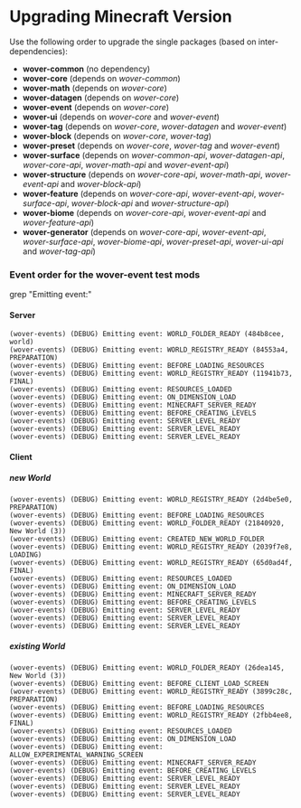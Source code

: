 # Upgrading Minecraft Version

Use the following order to upgrade the single packages (based on inter-dependencies):

* **wover-common** (no dependency)
* **wover-core** (depends on _wover-common_)
* **wover-math** (depends on _wover-core_)
* **wover-datagen** (depends on _wover-core_)
* **wover-event** (depends on _wover-core_)
* **wover-ui** (depends on _wover-core_ and _wover-event_)
* **wover-tag** (depends on _wover-core_, _wover-datagen_ and _wover-event_)
* **wover-block** (depends on _wover-core_, _wover-tag_)
* **wover-preset** (depends on _wover-core_, _wover-tag_ and _wover-event_)
* **wover-surface** (depends on _wover-common-api_, _wover-datagen-api_, _wover-core-api_, _wover-math-api_ and
  _wover-event-api_)
* **wover-structure** (depends on _wover-core-api_, _wover-math-api_, _wover-event-api_ and _wover-block-api_)
* **wover-feature** (depends on _wover-core-api_, _wover-event-api_, _wover-surface-api_, _wover-block-api_ and
  _wover-structure-api_)
* **wover-biome** (depends on _wover-core-api_, _wover-event-api_ and _wover-feature-api_)
* **wover-generator** (depends on _wover-core-api_, _wover-event-api_, _wover-surface-api_, _wover-biome-api_,
  _wover-preset-api_, _wover-ui-api_ and _wover-tag-api_)

### Event order for the wover-event test mods

grep "Emitting event:"

#### Server

```
(wover-events) (DEBUG) Emitting event: WORLD_FOLDER_READY (484b8cee, world)
(wover-events) (DEBUG) Emitting event: WORLD_REGISTRY_READY (84553a4, PREPARATION)
(wover-events) (DEBUG) Emitting event: BEFORE_LOADING_RESOURCES
(wover-events) (DEBUG) Emitting event: WORLD_REGISTRY_READY (11941b73, FINAL)
(wover-events) (DEBUG) Emitting event: RESOURCES_LOADED
(wover-events) (DEBUG) Emitting event: ON_DIMENSION_LOAD
(wover-events) (DEBUG) Emitting event: MINECRAFT_SERVER_READY
(wover-events) (DEBUG) Emitting event: BEFORE_CREATING_LEVELS
(wover-events) (DEBUG) Emitting event: SERVER_LEVEL_READY
(wover-events) (DEBUG) Emitting event: SERVER_LEVEL_READY
(wover-events) (DEBUG) Emitting event: SERVER_LEVEL_READY
```

#### Client

##### new World

```
(wover-events) (DEBUG) Emitting event: WORLD_REGISTRY_READY (2d4be5e0, PREPARATION)
(wover-events) (DEBUG) Emitting event: BEFORE_LOADING_RESOURCES
(wover-events) (DEBUG) Emitting event: WORLD_FOLDER_READY (21840920, New World (3))
(wover-events) (DEBUG) Emitting event: CREATED_NEW_WORLD_FOLDER
(wover-events) (DEBUG) Emitting event: WORLD_REGISTRY_READY (2039f7e8, LOADING)
(wover-events) (DEBUG) Emitting event: WORLD_REGISTRY_READY (65d0ad4f, FINAL)
(wover-events) (DEBUG) Emitting event: RESOURCES_LOADED
(wover-events) (DEBUG) Emitting event: ON_DIMENSION_LOAD
(wover-events) (DEBUG) Emitting event: MINECRAFT_SERVER_READY
(wover-events) (DEBUG) Emitting event: BEFORE_CREATING_LEVELS
(wover-events) (DEBUG) Emitting event: SERVER_LEVEL_READY
(wover-events) (DEBUG) Emitting event: SERVER_LEVEL_READY
(wover-events) (DEBUG) Emitting event: SERVER_LEVEL_READY
```

##### existing World

```
(wover-events) (DEBUG) Emitting event: WORLD_FOLDER_READY (26dea145, New World (3))
(wover-events) (DEBUG) Emitting event: BEFORE_CLIENT_LOAD_SCREEN
(wover-events) (DEBUG) Emitting event: WORLD_REGISTRY_READY (3899c28c, PREPARATION)
(wover-events) (DEBUG) Emitting event: BEFORE_LOADING_RESOURCES
(wover-events) (DEBUG) Emitting event: WORLD_REGISTRY_READY (2fbb4ee8, FINAL)
(wover-events) (DEBUG) Emitting event: RESOURCES_LOADED
(wover-events) (DEBUG) Emitting event: ON_DIMENSION_LOAD
(wover-events) (DEBUG) Emitting event: ALLOW_EXPERIMENTAL_WARNING_SCREEN
(wover-events) (DEBUG) Emitting event: MINECRAFT_SERVER_READY
(wover-events) (DEBUG) Emitting event: BEFORE_CREATING_LEVELS
(wover-events) (DEBUG) Emitting event: SERVER_LEVEL_READY
(wover-events) (DEBUG) Emitting event: SERVER_LEVEL_READY
(wover-events) (DEBUG) Emitting event: SERVER_LEVEL_READY
```
